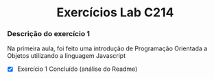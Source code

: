 <h1 align="Center"> Exercícios Lab C214</h1>  

### Descrição do exercício 1
<p>Na primeira aula, foi feito uma introdução de Programação Orientada a Objetos utilizando a linguagem Javascript</p>

- [x] Exercício 1 Concluído (análise do Readme)
